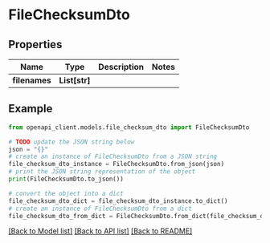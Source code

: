 # FileChecksumDto


## Properties

Name | Type | Description | Notes
------------ | ------------- | ------------- | -------------
**filenames** | **List[str]** |  | 

## Example

```python
from openapi_client.models.file_checksum_dto import FileChecksumDto

# TODO update the JSON string below
json = "{}"
# create an instance of FileChecksumDto from a JSON string
file_checksum_dto_instance = FileChecksumDto.from_json(json)
# print the JSON string representation of the object
print(FileChecksumDto.to_json())

# convert the object into a dict
file_checksum_dto_dict = file_checksum_dto_instance.to_dict()
# create an instance of FileChecksumDto from a dict
file_checksum_dto_from_dict = FileChecksumDto.from_dict(file_checksum_dto_dict)
```
[[Back to Model list]](../README.md#documentation-for-models) [[Back to API list]](../README.md#documentation-for-api-endpoints) [[Back to README]](../README.md)


